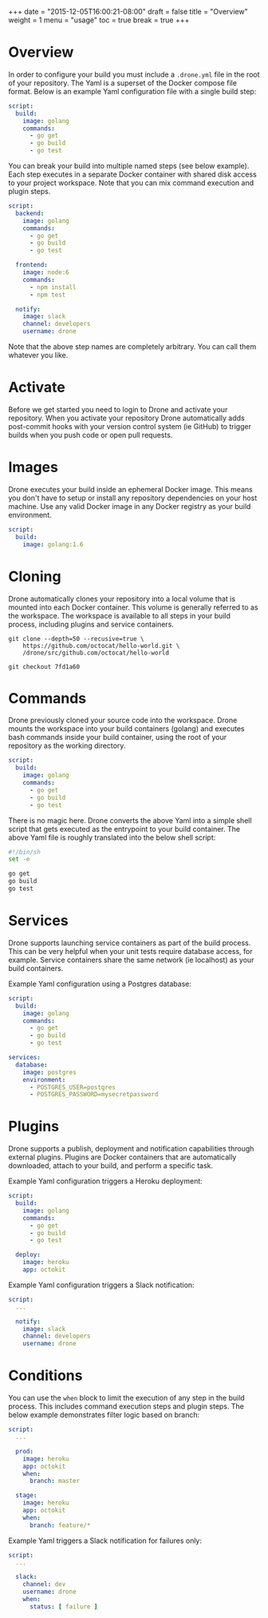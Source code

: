 +++
date = "2015-12-05T16:00:21-08:00"
draft = false
title = "Overview"
weight = 1
menu = "usage"
toc = true
break = true
+++

# Overview

In order to configure your build you must include a `.drone.yml` file in the root of your repository. The Yaml is a superset of the Docker compose file format. Below is an example Yaml configuration file with a single build step:

```yaml
script:
  build:
    image: golang
    commands:
      - go get
      - go build
      - go test
```

You can break your build into multiple named steps (see below example). Each step executes in a separate Docker container with shared disk access to your project workspace. Note that you can mix command execution and plugin steps.

```yaml
script:
  backend:
    image: golang
    commands:
      - go get
      - go build
      - go test

  frontend:
    image: node:6
    commands:
      - npm install
      - npm test

  notify:
    image: slack
    channel: developers
    username: drone
```

Note that the above step names are completely arbitrary. You can call them whatever you like.

# Activate

Before we get started you need to login to Drone and activate your repository. When you activate your repository Drone automatically adds post-commit hooks with your version control system (ie GitHub) to trigger builds when you push code or open pull requests.

# Images

Drone executes your build inside an ephemeral Docker image. This means you don't have to setup or install any repository dependencies on your host machine. Use any valid Docker image in any Docker registry as your build environment.

```yaml
script:
  build:
    image: golang:1.6
```

# Cloning

Drone automatically clones your repository into a local volume that is mounted into each Docker container. This volume is generally referred to as the workspace. The workspace is available to all steps in your build process, including plugins and service containers.

```
git clone --depth=50 --recusive=true \
    https://github.com/octocat/hello-world.git \
    /drone/src/github.com/octocat/hello-world

git checkout 7fd1a60
```

# Commands

Drone previously cloned your source code into the workspace. Drone mounts the workspace into your build containers (golang) and executes bash commands inside your build container, using the root of your repository as the working directory.

```yaml
script:
  build:
    image: golang
    commands:
      - go get
      - go build
      - go test
```

There is no magic here. Drone converts the above Yaml into a simple shell script that gets executed as the entrypoint to your build container. The above Yaml file is roughly translated into the below shell script:

```sh
#!/bin/sh
set -e

go get
go build
go test
```

# Services

Drone supports launching service containers as part of the build process. This can be very helpful when your unit tests require database access, for example. Service containers share the same network (ie localhost) as your build containers.

Example Yaml configuration using a Postgres database:

```yaml
script:
  build:
    image: golang
    commands:
      - go get
      - go build
      - go test

services:
  database:
    image: postgres
    environment:
      - POSTGRES_USER=postgres
      - POSTGRES_PASSWORD=mysecretpassword
```

# Plugins

Drone supports a publish, deployment and notification capabilities through external plugins. Plugins are Docker containers that are automatically downloaded, attach to your build, and perform a specific task.

Example Yaml configuration triggers a Heroku deployment:

```yaml
script:
  build:
    image: golang
    commands:
      - go get
      - go build
      - go test

  deploy:
    image: heroku
    app: octokit
```

Example Yaml configuration triggers a Slack notification:

```yaml
script:
  ...

  notify:
    image: slack
    channel: developers
    username: drone
```

# Conditions

You can use the `when` block to limit the execution of any step in the build process. This includes command execution steps and plugin steps. The below example demonstrates filter logic based on branch:

```yaml
script:
  ...

  prod:
    image: heroku
    app: octokit
    when:
      branch: master

  stage:
    image: heroku
    app: octokit
    when:
      branch: feature/*
```

Example Yaml triggers a Slack notification for failures only:

```yaml
script:
  ...

  slack:
    channel: dev
    username: drone
    when:
      status: [ failure ]
```
